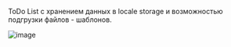 ToDo List с хранением данных в locale storage и возможностью подгрузки файлов - шаблонов.

![image](https://user-images.githubusercontent.com/98751135/172593874-b8dac0b7-8bf4-49b5-8e67-ba497e909a83.png)
